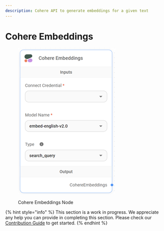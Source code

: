 ```yaml
---
description: Cohere API to generate embeddings for a given text
---
```


# Cohere Embeddings

<figure><img src="../../../.gitbook/assets/image (5) (1) (1) (1).png" alt="" width="306"><figcaption><p>Cohere Embeddings Node</p></figcaption></figure>

{% hint style="info" %}
This section is a work in progress. We appreciate any help you can provide in completing this section. Please check our [Contribution Guide](../../../CONTRIBUTING.md) to get started.
{% endhint %}
